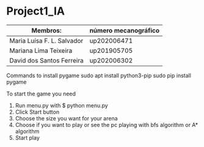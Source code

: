 # Project1_IA

|           Membros:         | número mecanográfico |
| -------------------------- | -------------------- |
| Maria Luísa F. L. Salvador | up202006471          |
| Mariana Lima Teixeira      | up201905705          |
| David dos Santos Ferreira  | up202006302          |

Commands to install pygame
sudo apt install python3-pip
sudo pip install pygame

To start the game you need 
 1. Run menu.py with $ python menu.py
 2. Click Start button
 3. Choose the size you want for your arena 
 4. Choose if you want to play or see the pc playing with bfs algorithm or A* algorithm 
 5.  Start play 

